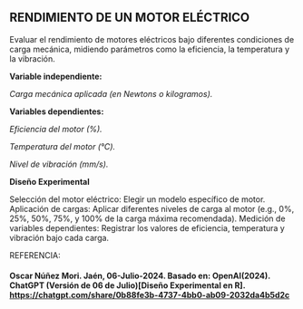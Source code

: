 ## RENDIMIENTO DE UN MOTOR ELÉCTRICO

Evaluar el rendimiento de motores eléctricos bajo diferentes condiciones de carga mecánica, midiendo parámetros como la eficiencia, la temperatura y la vibración.

**Variable independiente:**

_Carga mecánica aplicada (en Newtons o kilogramos)._

**Variables dependientes:**

_Eficiencia del motor (%)._

_Temperatura del motor (°C)._

_Nivel de vibración (mm/s)._

**Diseño Experimental**

Selección del motor eléctrico: Elegir un modelo específico de motor.
Aplicación de cargas: Aplicar diferentes niveles de carga al motor (e.g., 0%, 25%, 50%, 75%, y 100% de la carga máxima recomendada).
Medición de variables dependientes: Registrar los valores de eficiencia, temperatura y vibración bajo cada carga.

REFERENCIA: 
#### Oscar Núñez Mori. Jaén, 06-Julio-2024. Basado en: OpenAI(2024). ChatGPT (Versión de 06 de Julio)[Diseño Experimental en R]. <https://chatgpt.com/share/0b88fe3b-4737-4bb0-ab09-2032da4b5d2c>


